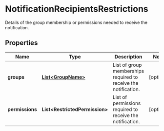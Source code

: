 

# NotificationRecipientsRestrictions

Details of the group membership or permissions needed to receive the notification.
## Properties

Name | Type | Description | Notes
------------ | ------------- | ------------- | -------------
**groups** | [**List&lt;GroupName&gt;**](GroupName.md) | List of group memberships required to receive the notification. |  [optional]
**permissions** | **List&lt;RestrictedPermission&gt;** | List of permissions required to receive the notification. |  [optional]




